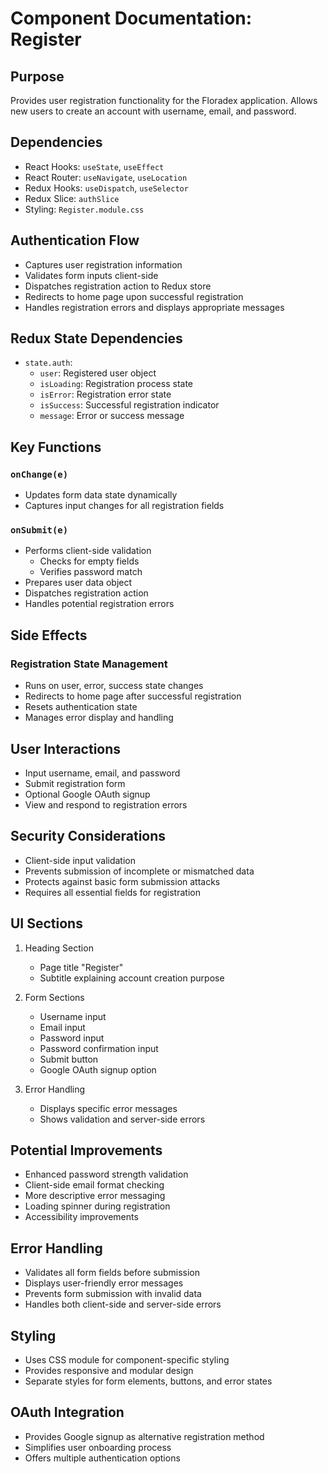 # Component Documentation: Register

## Purpose
Provides user registration functionality for the Floradex application. Allows new users to create an account with username, email, and password.

## Dependencies
- React Hooks: `useState`, `useEffect`
- React Router: `useNavigate`, `useLocation`
- Redux Hooks: `useDispatch`, `useSelector`
- Redux Slice: `authSlice`
- Styling: `Register.module.css`

## Authentication Flow
- Captures user registration information
- Validates form inputs client-side
- Dispatches registration action to Redux store
- Redirects to home page upon successful registration
- Handles registration errors and displays appropriate messages

## Redux State Dependencies
- `state.auth`:
  - `user`: Registered user object
  - `isLoading`: Registration process state
  - `isError`: Registration error state
  - `isSuccess`: Successful registration indicator
  - `message`: Error or success message

## Key Functions
### `onChange(e)`
- Updates form data state dynamically
- Captures input changes for all registration fields

### `onSubmit(e)`
- Performs client-side validation
  - Checks for empty fields
  - Verifies password match
- Prepares user data object
- Dispatches registration action
- Handles potential registration errors

## Side Effects
### Registration State Management
- Runs on user, error, success state changes
- Redirects to home page after successful registration
- Resets authentication state
- Manages error display and handling

## User Interactions
- Input username, email, and password
- Submit registration form
- Optional Google OAuth signup
- View and respond to registration errors

## Security Considerations
- Client-side input validation
- Prevents submission of incomplete or mismatched data
- Protects against basic form submission attacks
- Requires all essential fields for registration

## UI Sections
1. Heading Section
   - Page title "Register"
   - Subtitle explaining account creation purpose

2. Form Sections
   - Username input
   - Email input
   - Password input
   - Password confirmation input
   - Submit button
   - Google OAuth signup option

3. Error Handling
   - Displays specific error messages
   - Shows validation and server-side errors

## Potential Improvements
- Enhanced password strength validation
- Client-side email format checking
- More descriptive error messaging
- Loading spinner during registration
- Accessibility improvements

## Error Handling
- Validates all form fields before submission
- Displays user-friendly error messages
- Prevents form submission with invalid data
- Handles both client-side and server-side errors

## Styling
- Uses CSS module for component-specific styling
- Provides responsive and modular design
- Separate styles for form elements, buttons, and error states

## OAuth Integration
- Provides Google signup as alternative registration method
- Simplifies user onboarding process
- Offers multiple authentication options